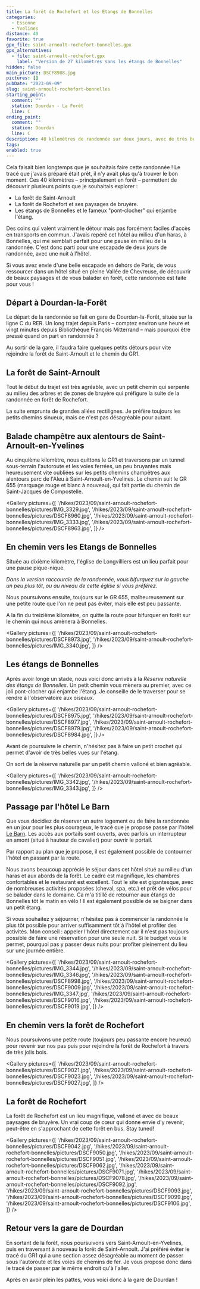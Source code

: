 ```yaml
---
title: La forêt de Rochefort et les Etangs de Bonnelles
categories:
  - Essonne
  - Yvelines
distance: 40
favorite: true
gpx_file: saint-arnoult-rochefort-bonnelles.gpx
gpx_alternatives:
  - file: saint-arnoult-rochefort.gpx
    label: "Version de 27 kilomètres sans les étangs de Bonnelles"
hidden: false
main_picture: DSCF8988.jpg
pictures: []
pubDate: "2023-09-09"
slug: saint-arnoult-rochefort-bonnelles
starting_point:
  comment: ""
  station: Dourdan - La Forêt
  line: C
ending_point:
  comment: ""
  station: Dourdan
  line: C
description: 40 kilomètres de randonnée sur deux jours, avec de très belles découvertes et une pause dans un bel hôtel en Vallée de Chevreuse. Je vous propose également une alternative de 27 kilomètres en un seul jour.
tags:
enabled: true
---
```


Cela faisait bien longtemps que je souhaitais faire cette randonnée ! Le tracé que j'avais préparé était prêt, il n'y avait plus qu'à trouver le bon moment. Ces 40 kilomètres – principalement en forêt – permettent de découvrir plusieurs points que je souhaitais explorer :

- La forêt de Saint-Arnoult
- La forêt de Rochefort et ses paysages de bruyère.
- Les étangs de Bonnelles et le fameux "pont-clocher" qui enjambe l'étang.

Des coins qui valent vraiment le détour mais pas forcément faciles d'accès en transports en commun. J'avais repéré cet hôtel au milieu d'un haras, à Bonnelles, qui me semblait parfait pour une pause en milieu de la randonnée. C'est donc parti pour une escapade de deux jours de randonnée, avec une nuit à l'hôtel.

Si vous avez envie d'une belle escapade en dehors de Paris, de vous ressourcer dans un hôtel situé en pleine Vallée de Chevreuse, de découvrir de beaux paysages et de vous balader en forêt, cette randonnée est faite pour vous !

## Départ à Dourdan-la-Forêt

Le départ de la randonnée se fait en gare de Dourdan-la-Forêt, située sur la ligne C du RER. Un long trajet depuis Paris – comptez environ une heure et vingt minutes depuis Bibliothèque François Mitterrand – mais pourquoi être pressé quand on part en randonnée ?

<Picture
  src="/hikes/2023/09/saint-arnoult-rochefort-bonnelles/pictures/IMG_3324.jpg"
  caption="On n'est pas bien, là ?"
/>

Au sortir de la gare, il faudra faire quelques petits détours pour vite rejoindre la forêt de Saint-Arnoult et le chemin du GR1.

## La forêt de Saint-Arnoult

Tout le début du trajet est très agréable, avec un petit chemin qui serpente au milieu des arbres et de zones de bruyère qui préfigure la suite de la randonnée en forêt de Rochefort.

<Picture
  src="/hikes/2023/09/saint-arnoult-rochefort-bonnelles/pictures/DSCF8954.jpg"
  caption="En forêt de Saint-Arnoult"
/>

La suite emprunte de grandes allées rectilignes. Je préfère toujours les petits chemins sinueux, mais ce n'est pas désagréable pour autant.

## Balade champêtre aux alentours de Saint-Arnoult-en-Yvelines

Au cinquième kilomètre, nous quittons le GR1 et traversons par un tunnel sous-terrain l'autoroute et les voies ferrées, un peu bruyantes mais heureusement vite oubliées sur les petits chemins champêtres aux alentours parc de l'Aleu à Saint-Arnoult-en-Yvelines. Le chemin suit le GR 655 (marquage rouge et blanc à nouveau), qui fait partie du chemin de Saint-Jacques de Compostelle.

<Gallery pictures={[
'/hikes/2023/09/saint-arnoult-rochefort-bonnelles/pictures/IMG_3329.jpg',
'/hikes/2023/09/saint-arnoult-rochefort-bonnelles/pictures/DSCF8960.jpg',
'/hikes/2023/09/saint-arnoult-rochefort-bonnelles/pictures/IMG_3333.jpg',
'/hikes/2023/09/saint-arnoult-rochefort-bonnelles/pictures/DSCF8963.jpg',
]} />

## En chemin vers les Etangs de Bonnelles

Située au dixième kilomètre, l'église de Longvilliers est un lieu parfait pour une pause pique-nique.

<Picture
  src="/hikes/2023/09/saint-arnoult-rochefort-bonnelles/pictures/IMG_3334.jpg"
  caption="Pause pique-nique"
/>

_Dans la version raccourcie de la randonnée, vous bifurquez sur la gauche un peu plus tôt, ou au niveau de cette église si vous préférez._

Nous poursuivons ensuite, toujours sur le GR 655, malheureusement sur une petite route que l'on ne peut pas éviter, mais elle est peu passante.

A la fin du treizième kilomètre, on quitte la route pour bifurquer en forêt sur le chemin qui nous amènera à Bonnelles.

<Gallery pictures={[
'/hikes/2023/09/saint-arnoult-rochefort-bonnelles/pictures/DSCF8973.jpg',
'/hikes/2023/09/saint-arnoult-rochefort-bonnelles/pictures/IMG_3340.jpg',
]} />

## Les étangs de Bonnelles

Après avoir longé un stade, nous voici donc arrivés à la _Réserve naturelle des étangs de Bonnelles_. Un petit chemin vous mènera au premier, avec ce joli pont-clocher qui enjambe l'étang. Je conseille de le traverser pour se rendre à l'observatoire aux oiseaux.

<Gallery pictures={[
'/hikes/2023/09/saint-arnoult-rochefort-bonnelles/pictures/DSCF8975.jpg',
'/hikes/2023/09/saint-arnoult-rochefort-bonnelles/pictures/DSCF8977.jpg',
'/hikes/2023/09/saint-arnoult-rochefort-bonnelles/pictures/DSCF8979.jpg',
'/hikes/2023/09/saint-arnoult-rochefort-bonnelles/pictures/DSCF8984.jpg',
]} />

Avant de poursuivre le chemin, n'hésitez pas à faire un petit crochet qui permet d'avoir de très belles vues sur l'étang.

<Picture
  src="/hikes/2023/09/saint-arnoult-rochefort-bonnelles/pictures/DSCF8988.jpg"
  caption="Les étangs de Bonnelles"
/>

On sort de la réserve naturelle par un petit chemin valloné et bien agréable.

<Gallery pictures={[
'/hikes/2023/09/saint-arnoult-rochefort-bonnelles/pictures/IMG_3342.jpg',
'/hikes/2023/09/saint-arnoult-rochefort-bonnelles/pictures/IMG_3343.jpg',
]} />

## Passage par l'hôtel Le Barn

Que vous décidiez de réserver un autre logement ou de faire la randonnée en un jour pour les plus courageux, le tracé que je propose passe par l'hôtel [Le Barn](https://lebarnhotel.com/). Les accès aux portails sont ouverts, avec parfois un interrupteur en amont (situé à hauteur de cavalier) pour ouvrir le portail.

Par rapport au plan que je propose, il est également possible de contourner l'hôtel en passant par la route.

Nous avons beaucoup apprécié le séjour dans cet hôtel situé au milieu d'un haras et aux abords de la forêt. Le cadre est magnifique, les chambres confortables et le restaurant est excellent. Tout le site est gigantesque, avec de nombreuses activités proposées (cheval, spa, etc.) et prêt de vélos pour se balader dans le domaine. Ca m'a titillé de retourner aux étangs de Bonnelles tôt le matin en vélo ! Il est également possible de se baigner dans un petit étang.

Si vous souhaitez y séjourner, n'hésitez pas à commencer la randonnée le plus tôt possible pour arriver suffisamment tôt à l'hôtel et profiter des activités. Mon conseil : appeler l'hôtel directement car il n'est pas toujours possible de faire une réservation pour une seule nuit. Si le budget vous le permet, pourquoi pas y passer deux nuits pour profiter pleinement du lieu sur une journée entière.

<Gallery pictures={[
'/hikes/2023/09/saint-arnoult-rochefort-bonnelles/pictures/IMG_3344.jpg',
'/hikes/2023/09/saint-arnoult-rochefort-bonnelles/pictures/IMG_3346.jpg',
'/hikes/2023/09/saint-arnoult-rochefort-bonnelles/pictures/DSCF8998.jpg',
'/hikes/2023/09/saint-arnoult-rochefort-bonnelles/pictures/DSCF9009.jpg',
'/hikes/2023/09/saint-arnoult-rochefort-bonnelles/pictures/IMG_3347.jpg',
'/hikes/2023/09/saint-arnoult-rochefort-bonnelles/pictures/DSCF9016.jpg',
'/hikes/2023/09/saint-arnoult-rochefort-bonnelles/pictures/DSCF9019.jpg',
]} />

## En chemin vers la forêt de Rochefort

Nous poursuivons une petite route (toujours peu passante encore heureux) pour revenir sur nos pas puis pour rejoindre la forêt de Rochefort à travers de très jolis bois.

<Gallery pictures={[
'/hikes/2023/09/saint-arnoult-rochefort-bonnelles/pictures/DSCF9021.jpg',
'/hikes/2023/09/saint-arnoult-rochefort-bonnelles/pictures/DSCF9023.jpg',
'/hikes/2023/09/saint-arnoult-rochefort-bonnelles/pictures/DSCF9027.jpg',
]} />

## La forêt de Rochefort

La forêt de Rochefort est un lieu magnifique, valloné et avec de beaux paysages de bruyère. Un vrai coup de cœur qui donne envie d'y revenir, peut-être en s'approchant de cette forêt en bus. Stay tuned!

<Gallery pictures={[
'/hikes/2023/09/saint-arnoult-rochefort-bonnelles/pictures/DSCF9042.jpg',
'/hikes/2023/09/saint-arnoult-rochefort-bonnelles/pictures/DSCF9050.jpg',
'/hikes/2023/09/saint-arnoult-rochefort-bonnelles/pictures/DSCF9051.jpg',
'/hikes/2023/09/saint-arnoult-rochefort-bonnelles/pictures/DSCF9062.jpg',
'/hikes/2023/09/saint-arnoult-rochefort-bonnelles/pictures/DSCF9071.jpg',
'/hikes/2023/09/saint-arnoult-rochefort-bonnelles/pictures/DSCF9078.jpg',
'/hikes/2023/09/saint-arnoult-rochefort-bonnelles/pictures/DSCF9092.jpg',
'/hikes/2023/09/saint-arnoult-rochefort-bonnelles/pictures/DSCF9093.jpg',
'/hikes/2023/09/saint-arnoult-rochefort-bonnelles/pictures/DSCF9099.jpg',
'/hikes/2023/09/saint-arnoult-rochefort-bonnelles/pictures/DSCF9106.jpg',
]} />

## Retour vers la gare de Dourdan

En sortant de la forêt, nous poursuivons vers Saint-Arnoult-en-Yvelines, puis en traversant à nouveau la forêt de Saint-Arnoult. J'ai préféré éviter le tracé du GR1 qui a une section assez désagréable au moment de passer sous l'autoroute et les voies de chemins de fer. Je vous propose donc dans le tracé de passer par le même endroit qu'à l'aller.

Après en avoir plein les pattes, vous voici donc à la gare de Dourdan !

<Picture
  src="/hikes/2023/09/saint-arnoult-rochefort-bonnelles/pictures/IMG_3375.jpg"
  caption="Gare de Dourdan"
/>
